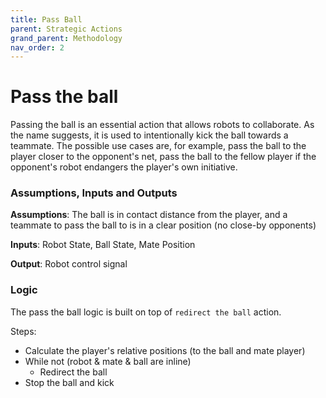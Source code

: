 ```yaml
---
title: Pass Ball
parent: Strategic Actions
grand_parent: Methodology 
nav_order: 2
---
```


# Pass the ball

Passing the ball is an essential action that allows robots to collaborate. 
As the name suggests, it is used to intentionally kick the ball towards a teammate.
The possible use cases are, for example, pass the ball to the player closer to the opponent's net, pass the ball to the fellow player if the opponent's robot endangers the player's own initiative.

### Assumptions, Inputs and Outputs
__Assumptions__: The ball is in contact distance from the player, 
and a teammate to pass the ball to is in a clear position (no close-by opponents)

__Inputs__: Robot State, Ball State, Mate Position

__Output__: Robot control signal

### Logic
The pass the ball logic is built on top of ```redirect the ball``` action.

Steps:
* Calculate the player's relative positions (to the ball and mate player)
* While not (robot & mate & ball are inline)
    * Redirect the ball
* Stop the ball and kick
